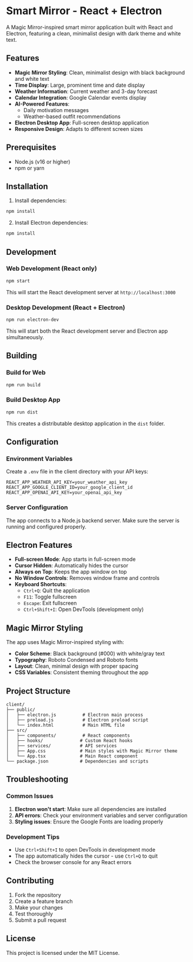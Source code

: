 # Smart Mirror - React + Electron

A Magic Mirror-inspired smart mirror application built with React and Electron, featuring a clean, minimalist design with dark theme and white text.

## Features

- **Magic Mirror Styling**: Clean, minimalist design with black background and white text
- **Time Display**: Large, prominent time and date display
- **Weather Information**: Current weather and 3-day forecast
- **Calendar Integration**: Google Calendar events display
- **AI-Powered Features**:
  - Daily motivation messages
  - Weather-based outfit recommendations
- **Electron Desktop App**: Full-screen desktop application
- **Responsive Design**: Adapts to different screen sizes

## Prerequisites

- Node.js (v16 or higher)
- npm or yarn

## Installation

1. Install dependencies:

```bash
npm install
```

2. Install Electron dependencies:

```bash
npm install
```

## Development

### Web Development (React only)

```bash
npm start
```

This will start the React development server at `http://localhost:3000`

### Desktop Development (React + Electron)

```bash
npm run electron-dev
```

This will start both the React development server and Electron app simultaneously.

## Building

### Build for Web

```bash
npm run build
```

### Build Desktop App

```bash
npm run dist
```

This creates a distributable desktop application in the `dist` folder.

## Configuration

### Environment Variables

Create a `.env` file in the client directory with your API keys:

```env
REACT_APP_WEATHER_API_KEY=your_weather_api_key
REACT_APP_GOOGLE_CLIENT_ID=your_google_client_id
REACT_APP_OPENAI_API_KEY=your_openai_api_key
```

### Server Configuration

The app connects to a Node.js backend server. Make sure the server is running and configured properly.

## Electron Features

- **Full-screen Mode**: App starts in full-screen mode
- **Cursor Hidden**: Automatically hides the cursor
- **Always on Top**: Keeps the app window on top
- **No Window Controls**: Removes window frame and controls
- **Keyboard Shortcuts**:
  - `Ctrl+Q`: Quit the application
  - `F11`: Toggle fullscreen
  - `Escape`: Exit fullscreen
  - `Ctrl+Shift+I`: Open DevTools (development only)

## Magic Mirror Styling

The app uses Magic Mirror-inspired styling with:

- **Color Scheme**: Black background (#000) with white/gray text
- **Typography**: Roboto Condensed and Roboto fonts
- **Layout**: Clean, minimal design with proper spacing
- **CSS Variables**: Consistent theming throughout the app

## Project Structure

```
client/
├── public/
│   ├── electron.js          # Electron main process
│   ├── preload.js           # Electron preload script
│   └── index.html           # Main HTML file
├── src/
│   ├── components/          # React components
│   ├── hooks/              # Custom React hooks
│   ├── services/           # API services
│   ├── App.css             # Main styles with Magic Mirror theme
│   └── App.tsx             # Main React component
└── package.json            # Dependencies and scripts
```

## Troubleshooting

### Common Issues

1. **Electron won't start**: Make sure all dependencies are installed
2. **API errors**: Check your environment variables and server configuration
3. **Styling issues**: Ensure the Google Fonts are loading properly

### Development Tips

- Use `Ctrl+Shift+I` to open DevTools in development mode
- The app automatically hides the cursor - use `Ctrl+Q` to quit
- Check the browser console for any React errors

## Contributing

1. Fork the repository
2. Create a feature branch
3. Make your changes
4. Test thoroughly
5. Submit a pull request

## License

This project is licensed under the MIT License.
